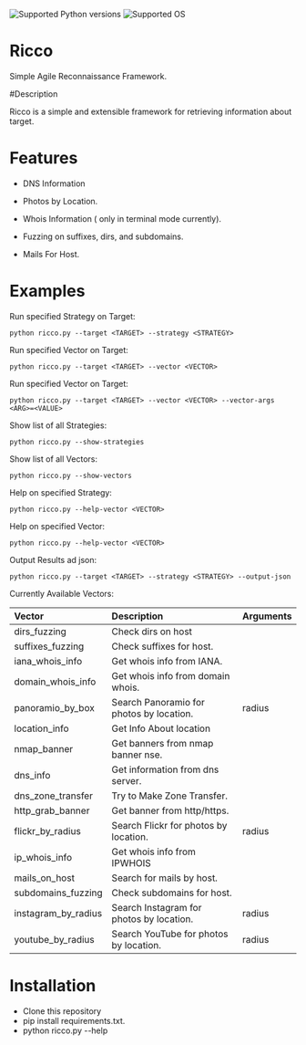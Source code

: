 ![Supported Python versions](https://img.shields.io/badge/python-2.7-blue.svg)
![Supported OS](https://img.shields.io/badge/Supported%20OS-Linux-yellow.svg)

Ricco
=====
Simple Agile Reconnaissance Framework.

#Description

Ricco is a simple and extensible framework for retrieving information about target.

Features
========

- DNS Information

- Photos by Location.

- Whois Information ( only in terminal mode currently).

- Fuzzing on suffixes, dirs, and subdomains.

- Mails For Host.

Examples
========

Run specified Strategy on Target:

```python ricco.py --target <TARGET> --strategy <STRATEGY>```

Run specified Vector on Target:

```python ricco.py --target <TARGET> --vector <VECTOR>```

Run specified Vector on Target:

```python ricco.py --target <TARGET> --vector <VECTOR> --vector-args <ARG>=<VALUE>```

Show list of all Strategies:

```python ricco.py --show-strategies```

Show list of all Vectors:

```python ricco.py --show-vectors```

Help on specified Strategy:

```python ricco.py --help-vector <VECTOR>```

Help on specified Vector:

```python ricco.py --help-vector <VECTOR>```

Output Results ad json:

```python ricco.py --target <TARGET> --strategy <STRATEGY> --output-json```


Currently Available Vectors:

| Vector              | Description                              | Arguments   |
|:--------------------|:-----------------------------------------|:------------|
| dirs_fuzzing        | Check dirs on host                       |             |
| suffixes_fuzzing    | Check suffixes for host.                 |             |
| iana_whois_info     | Get whois info from IANA.                |             |
| domain_whois_info   | Get whois info from domain whois.        |             |
| panoramio_by_box    | Search Panoramio for photos by location. | radius      |
| location_info       | Get Info About location                  |             |
| nmap_banner         | Get banners from nmap banner nse.        |             |
| dns_info            | Get information from dns server.         |             |
| dns_zone_transfer   | Try to Make Zone Transfer.               |             |
| http_grab_banner    | Get banner from http/https.              |             |
| flickr_by_radius    | Search Flickr for photos by location.    | radius      |
| ip_whois_info       | Get whois info from IPWHOIS              |             |
| mails_on_host       | Search for mails by host.                |             |
| subdomains_fuzzing  | Check subdomains for host.               |             |
| instagram_by_radius | Search Instagram for photos by location. | radius      |
| youtube_by_radius   | Search YouTube for photos by location.   | radius      |

Installation
============

- Clone this repository
- pip install requirements.txt.
- python ricco.py --help
